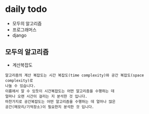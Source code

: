 # daily todo

- 모두의 알고리즘
- 프로그래머스
- django


## 모두의 알고리즘

- 계산복잡도
```
알고리즘의 계산 복잡도는 시간 복잡도(time complexity)와 공간 복잡도(space complexity)로
나눌 수 있습니다.
이름에서 알 수 있듯이 시간복잡도는 어떤 알고리즘을 수행하는 데
얼마나 오랜 시간이 걸리는 지 분석한 것 입니다.
마찬가지로 공간복잡도는 어떤 알고리즘을 수행하는 데 얼마나 많은
공간(메모리/기억장소)이 필요한지 분석한 것 입니다.

````